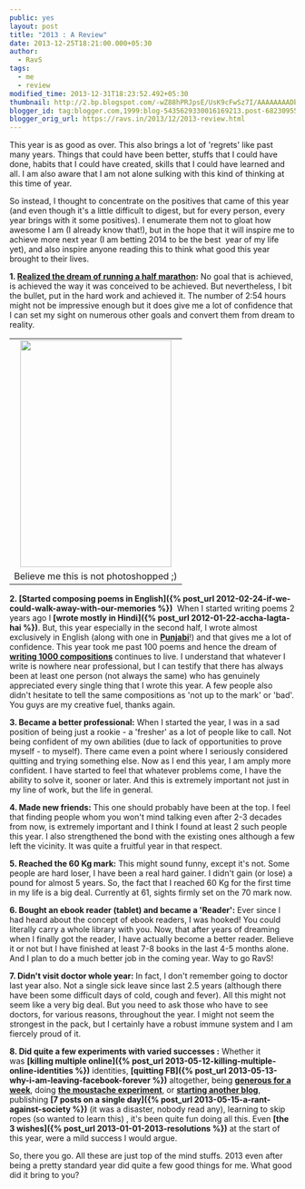 ```yaml
---
public: yes
layout: post
title: "2013 : A Review"
date: 2013-12-25T18:21:00.000+05:30
author:
  - RavS
tags:
  - me
  - review
modified_time: 2013-12-31T18:23:52.492+05:30
thumbnail: http://2.bp.blogspot.com/-wZ88hPRJpsE/UsK9cFwSz7I/AAAAAAAADbs/dEtn2BwzNsQ/s72-c/dl\_cert20x30.tmpl-DDDA2822-9709.jpeg
blogger_id: tag:blogger.com,1999:blog-5435629330016169213.post-6823095559450517549
blogger_orig_url: https://ravs.in/2013/12/2013-review.html
---
```


This year is as good as over. This also brings a lot of 'regrets' like past many years. Things that could have been better, stuffs that I could have done, habits that I could have created, skills that I could have learned and all. I am also aware that I am not alone sulking with this kind of thinking at this time of year.

So instead, I thought to concentrate on the positives that came of this year (and even though it's a little difficult to digest, but for every person, every year brings with it some positives). I enumerate them not to gloat how awesome I am (I already know that!), but in the hope that it will inspire me to achieve more next year (I am betting 2014 to be the best  year of my life yet), and also inspire anyone reading this to think what good this year brought to their lives.

**1. [Realized the dream of running a half marathon](https://medium.com/running/1c49f0b8b92e):** No goal that is achieved, is achieved the way it was conceived to be achieved. But nevertheless, I bit the bullet, put in the hard work and achieved it. The number of 2:54 hours might not be impressive enough but it does give me a lot of confidence that I can set my sight on numerous other goals and convert them from dream to reality.

<table align="center" cellpadding="0" cellspacing="0" class="tr-caption-container" style="margin-left: auto; margin-right: auto; text-align: center;"><tbody><tr><td style="text-align: center;"><a href="http://2.bp.blogspot.com/-wZ88hPRJpsE/UsK9cFwSz7I/AAAAAAAADbs/dEtn2BwzNsQ/s1600/dl_cert20x30.tmpl-DDDA2822-9709.jpeg" imageanchor="1" style="margin-left: auto; margin-right: auto;"><img border="0" src="http://2.bp.blogspot.com/-wZ88hPRJpsE/UsK9cFwSz7I/AAAAAAAADbs/dEtn2BwzNsQ/s1600/dl_cert20x30.tmpl-DDDA2822-9709.jpeg" height="400" width="266"></a></td></tr><tr><td class="tr-caption" style="text-align: center;">Believe me this is not photoshopped ;)</td></tr></tbody></table>

**2. [Started composing poems in English]({% post_url 2012-02-24-if-we-could-walk-away-with-our-memories %})**  When I started writing poems 2 years ago I **[wrote mostly in Hindi]({% post_url 2012-01-22-accha-lagta-hai %})**. But, this year especially in the second half, I wrote almost exclusively in English (along with one in **[Punjabi](http://1000sher.tumblr.com/post/64368271855)**!) and that gives me a lot of confidence. This year took me past 100 poems and hence the dream of **[writing 1000 compositions](http://1000sher.in/)** continues to live. I understand that whatever I write is nowhere near professional, but I can testify that there has always been at least one person (not always the same) who has genuinely appreciated every single thing that I wrote this year. A few people also didn't hesitate to tell the same compositions as 'not up to the mark' or 'bad'. You guys are my creative fuel, thanks again.

**3. Became a better professional:** When I started the year, I was in a sad position of being just a rookie - a 'fresher' as a lot of people like to call. Not being confident of my own abilities (due to lack of opportunities to prove myself - to myself). There came even a point where I seriously considered quitting and trying something else. Now as I end this year, I am amply more confident. I have started to feel that whatever problems come, I have the ability to solve it, sooner or later. And this is extremely important not just in my line of work, but the life in general.

**4. Made new friends:** This one should probably have been at the top. I feel that finding people whom you won't mind talking even after 2-3 decades from now, is extremely important and I think I found at least 2 such people this year. I also strengthened the bond with the existing ones although a few left the vicinity. It was quite a fruitful year in that respect.

**5. Reached the 60 Kg mark:** This might sound funny, except it's not. Some people are hard loser, I have been a real hard gainer. I didn't gain (or lose) a pound for almost 5 years. So, the fact that I reached 60 Kg for the first time in my life is a big deal. Currently at 61, sights firmly set on the 70 mark now.

**6. Bought an ebook reader (tablet) and became a 'Reader':** Ever since I had heard about the concept of ebook readers, I was hooked! You could literally carry a whole library with you. Now, that after years of dreaming when I finally got the reader, I have actually become a better reader. Believe it or not but I have finished at least 7-8 books in the last 4-5 months alone. And I plan to do a much better job in the coming year. Way to go RavS!

**7. Didn't visit doctor whole year:** In fact, I don't remember going to doctor last year also. Not a single sick leave since last 2.5 years (although there have been some difficult days of cold, cough and fever). All this might not seem like a very big deal. But you need to ask those who have to see doctors, for various reasons, throughout the year. I might not seem the strongest in the pack, but I certainly have a robust immune system and I am fiercely proud of it.

**8. Did quite a few experiments with varied successes :** Whether it was **[killing multiple online]({% post_url 2013-05-12-killing-multiple-online-identities %})** identities, **[quitting FB]({% post_url 2013-05-13-why-i-am-leaving-facebook-forever %})** altogether, being **[generous for a week](https://medium.com/lessons-learned/e8bd06151d5c)**, doing **[the moustache experiment](https://medium.com/p/ffb0993a7429)**, or **[starting another blog](https://medium.com/p/335e71ae6fc9)**, publishing **[7 posts on a single day]({% post_url 2013-05-15-a-rant-against-society %})** (it was a disaster, nobody read any), learning to skip ropes (so wanted to learn this) , it's been quite fun doing all this. Even **[the 3 wishes]({% post_url 2013-01-01-2013-resolutions %})** at the start of this year, were a mild success I would argue.

So, there you go. All these are just top of the mind stuffs. 2013 even after being a pretty standard year did quite a few good things for me. What good did it bring to you?
